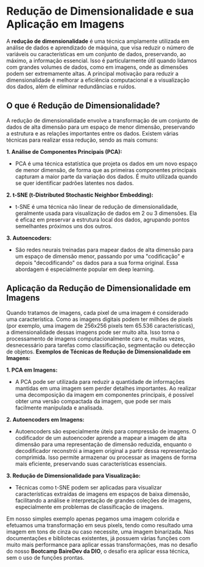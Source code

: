 # Redução de Dimensionalidade e sua Aplicação em Imagens

A **redução de dimensionalidade** é uma técnica amplamente utilizada em análise de dados e aprendizado de máquina, que visa reduzir o número de variáveis ou características em um conjunto de dados, preservando, ao máximo, a informação essencial. Isso é particularmente útil quando lidamos com grandes volumes de dados, como em imagens, onde as dimensões podem ser extremamente altas. A principal motivação para reduzir a dimensionalidade é melhorar a eficiência computacional e a visualização dos dados, além de eliminar redundâncias e ruídos.

## O que é Redução de Dimensionalidade?

A redução de dimensionalidade envolve a transformação de um conjunto de dados de alta dimensão para um espaço de menor dimensão, preservando a estrutura e as relações importantes entre os dados. Existem várias técnicas para realizar essa redução, sendo as mais comuns:

**1. Análise de Componentes Principais (PCA):**
   * PCA é uma técnica estatística que projeta os dados em um novo espaço de menor dimensão, de forma que as primeiras componentes principais capturam a maior parte da variação dos dados. É muito utilizada quando se quer identificar padrões latentes nos dados.
     
**2. t-SNE (t-Distributed Stochastic Neighbor Embedding):**
   * t-SNE é uma técnica não linear de redução de dimensionalidade, geralmente usada para visualização de dados em 2 ou 3 dimensões. Ela é eficaz em preservar a estrutura local dos dados, agrupando pontos semelhantes próximos uns dos outros.
     
**3. Autoencoders:**
   * São redes neurais treinadas para mapear dados de alta dimensão para um espaço de dimensão menor, passando por uma "codificação" e depois "decodificando" os dados para a sua forma original. Essa abordagem é especialmente popular em deep learning.

## Aplicação da Redução de Dimensionalidade em Imagens

Quando tratamos de imagens, cada pixel de uma imagem é considerado uma característica. Como as imagens digitais podem ter milhões de pixels (por exemplo, uma imagem de 256x256 pixels tem 65.536 características), a dimensionalidade dessas imagens pode ser muito alta. Isso torna o processamento de imagens computacionalmente caro e, muitas vezes, desnecessário para tarefas como classificação, segmentação ou detecção de objetos.
**Exemplos de Técnicas de Redução de Dimensionalidade em Imagens:**

**1. PCA em Imagens:** 
   * A PCA pode ser utilizada para reduzir a quantidade de informações mantidas em uma imagem sem perder detalhes importantes. Ao realizar uma decomposição da imagem em componentes principais, é possível obter uma versão compactada da imagem, que pode ser mais facilmente manipulada e analisada.

**2. Autoencoders em Imagens:**
   * Autoencoders são especialmente úteis para compressão de imagens. O codificador de um autoencoder aprende a mapear a imagem de alta dimensão para uma representação de dimensão reduzida, enquanto o decodificador reconstrói a imagem original a partir dessa representação comprimida. Isso permite armazenar ou processar as imagens de forma mais eficiente, preservando suas características essenciais.

**3. Redução de Dimensionalidade para Visualização:**
   * Técnicas como t-SNE podem ser aplicadas para visualizar características extraídas de imagens em espaços de baixa dimensão, facilitando a análise e interpretação de grandes coleções de imagens, especialmente em problemas de classificação de imagens.

Em nosso simples exemplo apenas pegamos uma imagem colorida e efetuamos uma transformação em seus pixels, tendo como resultado uma imagem em tons de cinza ou caso necessite, uma imagem binarizada. Nas documentações e bibliotecas existentes, já possuem várias funções com muito mais performance para aplicar essas transformações, mas no desafio do nosso **Bootcamp BaireDev da DIO**, o desafio era aplicar essa técnica, sem o uso de funções prontas.
